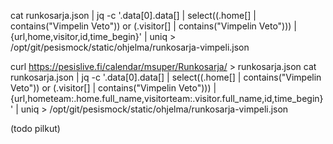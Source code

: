 cat runkosarja.json | jq -c '.data[0].data[] | select((.home[] | contains("Vimpelin Veto")) or (.visitor[] | contains("Vimpelin Veto"))) | {url,home,visitor,id,time_begin}' | uniq > /opt/git/pesismock/static/ohjelma/runkosarja-vimpeli.json

curl https://pesislive.fi/calendar/msuper/Runkosarja/ > runkosarja.json
cat runkosarja.json | jq -c '.data[0].data[] | select((.home[] | contains("Vimpelin Veto")) or (.visitor[] | contains("Vimpelin Veto"))) | {url,hometeam:.home.full_name,visitorteam:.visitor.full_name,id,time_begin}' | uniq > /opt/git/pesismock/static/ohjelma/runkosarja-vimpeli.json

(todo pilkut)